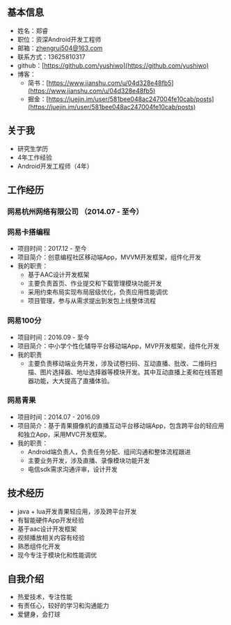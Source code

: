 ## 基本信息
+ 姓名：郑睿
+ 职位：资深Android开发工程师
+ 邮箱：zhengrui504@163.com
+ 联系方式：13625810317
+ github：[https://github.com/yushiwo](https://github.com/yushiwo)
+ 博客：
	- 简书：[https://www.jianshu.com/u/04d328e48fb5](https://www.jianshu.com/u/04d328e48fb5)
	- 掘金：[https://juejin.im/user/581bee048ac247004fe10cab/posts](https://juejin.im/user/581bee048ac247004fe10cab/posts)

## 关于我
+ 研究生学历
+ 4年工作经验
+ Android开发工程师（4年）


## 工作经历
### 网易杭州网络有限公司 （2014.07 - 至今）

### 网易卡搭编程
+ 项目时间：2017.12 - 至今
+ 项目简介：创意编程社区移动端App，MVVM开发框架，组件化开发
+ 我的职责：
	- 基于AAC设计开发框架
	- 主要负责首页、作业提交和下载管理模块功能开发
	- 采用约束布局实现布局层级优化，负责应用性能调优
	- 项目管理，参与从需求提出到发包上线整体流程


### 网易100分
+ 项目时间：2016.09 - 至今
+ 项目简介：中小学个性化辅导平台移动端App，MVP开发框架，组件化开发
+ 我的职责
	- 主要负责移动端业务开发，涉及试卷扫码、互动直播、批改、二维码扫描、图片选择器、地址选择器等模块开发。其中互动直播上麦和在线答题器功能，大大提高了直播体验。

### 网易青果
+ 项目时间：2014.07 - 2016.09
+ 项目简介：基于青果摄像机的直播互动平台移动端App，包含跨平台的轻应用和独立App，采用MVC开发框架。
+ 我的职责：
	- Android端负责人，负责任务分配、组间沟通和整体流程跟进
	- 主要业务开发，涉及直播、录像模块功能开发
	- 电信sdk需求沟通评审，设计开发

## 技术经历
+ java + lua开发青果轻应用，涉及跨平台开发
+ 有智能硬件App开发经验
+ 基于aac设计开发框架
+ 视频播放相关内容有经验
+ 熟悉组件化开发
+ 现今专注于模块化和性能调优

## 自我介绍
+ 热爱技术，专注性能
+ 有责任心，较好的学习和沟通能力
+ 爱健身，会打球

